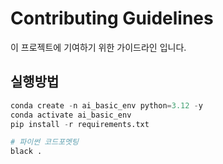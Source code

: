 # Contributing Guidelines

이 프로젝트에 기여하기 위한 가이드라인 입니다.

## 실행방법

```python
conda create -n ai_basic_env python=3.12 -y
conda activate ai_basic_env
pip install -r requirements.txt

# 파이썬 코드포멧팅
black .
```